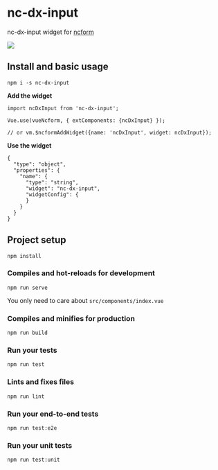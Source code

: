 # nc-dx-input

nc-dx-input widget for [ncform](https://github.com/ncform/ncform)

![](https://raw.githubusercontent.com/daniel-dx/nc-dx-input/master/preview.gif)

## Install and basic usage

```
npm i -s nc-dx-input
```

**Add the widget**

```
import ncDxInput from 'nc-dx-input';

Vue.use(vueNcform, { extComponents: {ncDxInput} });

// or vm.$ncformAddWidget({name: 'ncDxInput', widget: ncDxInput});

```

**Use the widget**

```
{
  "type": "object",
  "properties": {
    "name": {
      "type": "string",
      "widget": "nc-dx-input",
      "widgetConfig": {
      }
    }
  }
}
```

## Project setup
```
npm install
```

### Compiles and hot-reloads for development
```
npm run serve
```

You only need to care about `src/components/index.vue`

### Compiles and minifies for production
```
npm run build
```

### Run your tests
```
npm run test
```

### Lints and fixes files
```
npm run lint
```

### Run your end-to-end tests
```
npm run test:e2e
```

### Run your unit tests
```
npm run test:unit
```
